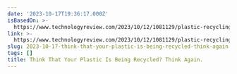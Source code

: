```yaml
---
date: '2023-10-17T19:36:17.000Z'
isBasedOn: >-
  https://www.technologyreview.com/2023/10/12/1081129/plastic-recycling-climate-change-microplastics/?utm_source=pocket-newtab-en-us
link: >-
  https://www.technologyreview.com/2023/10/12/1081129/plastic-recycling-climate-change-microplastics/?utm_source=pocket-newtab-en-us
slug: 2023-10-17-think-that-your-plastic-is-being-recycled-think-again
tags: []
title: Think That Your Plastic Is Being Recycled? Think Again.
---
```


